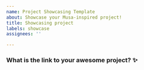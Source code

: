 ```yaml
---
name: Project Showcasing Template
about: Showcase your Musa-inspired project!
title: Showcasing project
labels: showcase
assignees: ''

---
```


### What is the link to your awesome project? ✨

<!-- Example: [Ratathon](https://github.com/diksown/ratathon)

### Tell us a bit about it!

<!-- Example: This project was inspired by the project "Rats in the Kitchen" on Musa!
It is a game the player controls a rat who must escape a maze in the fastest time possible. -->
